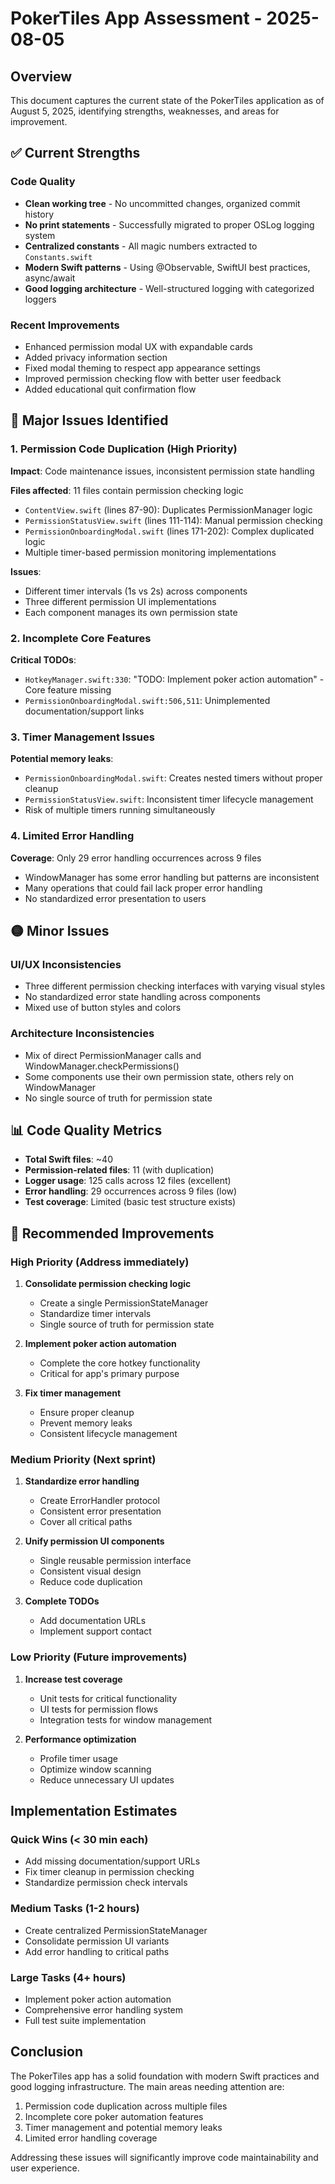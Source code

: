 # PokerTiles App Assessment - 2025-08-05

## Overview
This document captures the current state of the PokerTiles application as of August 5, 2025, identifying strengths, weaknesses, and areas for improvement.

## ✅ Current Strengths

### Code Quality
- **Clean working tree** - No uncommitted changes, organized commit history
- **No print statements** - Successfully migrated to proper OSLog logging system
- **Centralized constants** - All magic numbers extracted to `Constants.swift`
- **Modern Swift patterns** - Using @Observable, SwiftUI best practices, async/await
- **Good logging architecture** - Well-structured logging with categorized loggers

### Recent Improvements
- Enhanced permission modal UX with expandable cards
- Added privacy information section
- Fixed modal theming to respect app appearance settings
- Improved permission checking flow with better user feedback
- Added educational quit confirmation flow

## 🔴 Major Issues Identified

### 1. Permission Code Duplication (High Priority)
**Impact**: Code maintenance issues, inconsistent permission state handling

**Files affected**: 11 files contain permission checking logic
- `ContentView.swift` (lines 87-90): Duplicates PermissionManager logic
- `PermissionStatusView.swift` (lines 111-114): Manual permission checking
- `PermissionOnboardingModal.swift` (lines 171-202): Complex duplicated logic
- Multiple timer-based permission monitoring implementations

**Issues**:
- Different timer intervals (1s vs 2s) across components
- Three different permission UI implementations
- Each component manages its own permission state

### 2. Incomplete Core Features
**Critical TODOs**:
- `HotkeyManager.swift:330`: "TODO: Implement poker action automation" - Core feature missing
- `PermissionOnboardingModal.swift:506,511`: Unimplemented documentation/support links

### 3. Timer Management Issues
**Potential memory leaks**:
- `PermissionOnboardingModal.swift`: Creates nested timers without proper cleanup
- `PermissionStatusView.swift`: Inconsistent timer lifecycle management
- Risk of multiple timers running simultaneously

### 4. Limited Error Handling
**Coverage**: Only 29 error handling occurrences across 9 files
- WindowManager has some error handling but patterns are inconsistent
- Many operations that could fail lack proper error handling
- No standardized error presentation to users

## 🟡 Minor Issues

### UI/UX Inconsistencies
- Three different permission checking interfaces with varying visual styles
- No standardized error state handling across components
- Mixed use of button styles and colors

### Architecture Inconsistencies
- Mix of direct PermissionManager calls and WindowManager.checkPermissions()
- Some components use their own permission state, others rely on WindowManager
- No single source of truth for permission state

## 📊 Code Quality Metrics

- **Total Swift files**: ~40
- **Permission-related files**: 11 (with duplication)
- **Logger usage**: 125 calls across 12 files (excellent)
- **Error handling**: 29 occurrences across 9 files (low)
- **Test coverage**: Limited (basic test structure exists)

## 🎯 Recommended Improvements

### High Priority (Address immediately)
1. **Consolidate permission checking logic**
   - Create a single PermissionStateManager
   - Standardize timer intervals
   - Single source of truth for permission state

2. **Implement poker action automation**
   - Complete the core hotkey functionality
   - Critical for app's primary purpose

3. **Fix timer management**
   - Ensure proper cleanup
   - Prevent memory leaks
   - Consistent lifecycle management

### Medium Priority (Next sprint)
1. **Standardize error handling**
   - Create ErrorHandler protocol
   - Consistent error presentation
   - Cover all critical paths

2. **Unify permission UI components**
   - Single reusable permission interface
   - Consistent visual design
   - Reduce code duplication

3. **Complete TODOs**
   - Add documentation URLs
   - Implement support contact

### Low Priority (Future improvements)
1. **Increase test coverage**
   - Unit tests for critical functionality
   - UI tests for permission flows
   - Integration tests for window management

2. **Performance optimization**
   - Profile timer usage
   - Optimize window scanning
   - Reduce unnecessary UI updates

## Implementation Estimates

### Quick Wins (< 30 min each)
- Add missing documentation/support URLs
- Fix timer cleanup in permission checking
- Standardize permission check intervals

### Medium Tasks (1-2 hours)
- Create centralized PermissionStateManager
- Consolidate permission UI variants
- Add error handling to critical paths

### Large Tasks (4+ hours)
- Implement poker action automation
- Comprehensive error handling system
- Full test suite implementation

## Conclusion

The PokerTiles app has a solid foundation with modern Swift practices and good logging infrastructure. The main areas needing attention are:
1. Permission code duplication across multiple files
2. Incomplete core poker automation features
3. Timer management and potential memory leaks
4. Limited error handling coverage

Addressing these issues will significantly improve code maintainability and user experience.